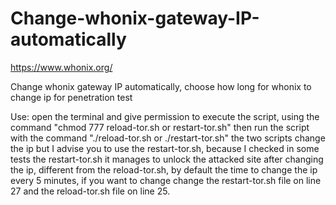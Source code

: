 # Change-whonix-gateway-IP-automatically

https://www.whonix.org/

Change whonix gateway IP automatically, choose how long for whonix to change ip for penetration test

Use: open the terminal and give permission to execute the script, using the command "chmod 777 reload-tor.sh or restart-tor.sh" then run the script with the command "./reload-tor.sh or ./restart-tor.sh"
the two scripts change the ip but I advise you to use the restart-tor.sh, because I checked in some tests the restart-tor.sh it manages to unlock the attacked site after changing the ip, different from the reload-tor.sh, by default the time to change the ip every 5 minutes, if you want to change change the restart-tor.sh file on line 27 and the reload-tor.sh file on line 25.
